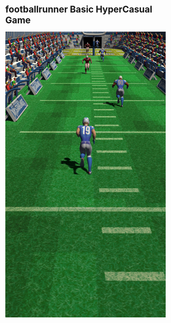 # footballrunner Basic HyperCasual Game

![This is an image](https://github.com/DilaverSerif/footballrunner/blob/main/Assets/ScreenShots/ss%20(5).png)
